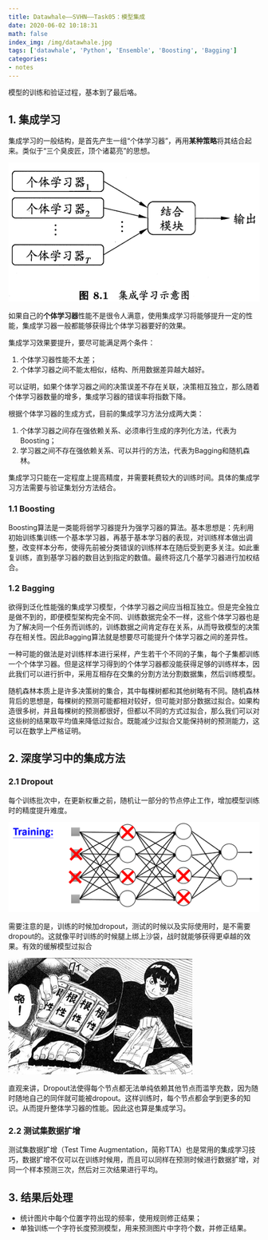 ```yaml
---
title: Datawhale——SVHN——Task05：模型集成
date: 2020-06-02 10:18:31
math: false
index_img: /img/datawhale.jpg
tags: ['datawhale', 'Python', 'Ensemble', 'Boosting', 'Bagging']
categories: 
- notes
---
```

模型的训练和验证过程，基本到了最后咯。
<!--more--->

## 1. 集成学习

集成学习的一般结构，是首先产生一组“个体学习器”，再用**某种策略**将其结合起来。类似于“三个臭皮匠，顶个诸葛亮”的思想。

![](Datawhale——SVHN——Task05：模型集成/2020-06-02-22-32-43.png)

如果自己的**个体学习器**性能不是很令人满意，使用集成学习将能够提升一定的性能，集成学习器一般都能够获得比个体学习器要好的效果。

集成学习效果要提升，要尽可能满足两个条件：

1. 个体学习器性能不太差；
2. 个体学习器之间不能太相似，结构、所用数据差异越大越好。

可以证明，如果个体学习器之间的决策误差不存在关联，决策相互独立，那么随着个体学习器数量的增多，集成学习器的错误率将指数下降。

根据个体学习器的生成方式，目前的集成学习方法分成两大类：

1. 个体学习器之间存在强依赖关系、必须串行生成的序列化方法，代表为Boosting；
2. 学习器之间不存在强依赖关系、可以并行的方法，代表为Bagging和随机森林。

集成学习只能在一定程度上提高精度，并需要耗费较大的训练时间。具体的集成学习方法需要与验证集划分方法结合。

### 1.1 Boosting

Boosting算法是一类能将弱学习器提升为强学习器的算法。基本思想是：先利用初始训练集训练一个基本学习器，再基于基本学习器的表现，对训练样本做出调整，改变样本分布，使得先前被分类错误的训练样本在随后受到更多关注。如此重复训练，直到基学习器的数目达到指定的数值。最终将这几个基学习器进行加权结合。

### 1.2 Bagging

欲得到泛化性能强的集成学习模型，个体学习器之间应当相互独立。但是完全独立是做不到的，即便模型架构完全不同、训练数据完全不一样，这些个体学习器也是为了解决同一个任务而训练的，训练数据之间肯定存在关系，从而导致模型的决策存在相关性。因此Bagging算法就是想要尽可能提升个体学习器之间的差异性。

一种可能的做法是对训练样本进行采样，产生若干个不同的子集，每个子集都训练一个个体学习器。但是这样学习得到的个体学习器都没能获得足够的训练样本，因此我们可以进行折中，采用互相存在交集的分割方法分割数据集，然后训练模型。

随机森林本质上是许多决策树的集合，其中每棵树都和其他树略有不同。随机森林背后的思想是，每棵树的预测可能都相对较好，但可能对部分数据过拟合。如果构造很多树，并且每棵树的预测都很好，但都以不同的方式过拟合，那么我们可以对这些树的结果取平均值来降低过拟合。既能减少过拟合又能保持树的预测能力，这可以在数学上严格证明。

## 2. 深度学习中的集成方法

### 2.1 Dropout

每个训练批次中，在更新权重之前，随机让一部分的节点停止工作，增加模型训练时的精度提升难度。

![](Datawhale——SVHN——Task05：模型集成/2020-06-02-23-33-21.png)

需要注意的是，训练的时候加dropout，测试的时候以及实际使用时，是不需要dropout的。这就像平时训练的时候腿上绑上沙袋，战时就能够获得更卓越的效果。有效的缓解模型过拟合

![](Datawhale——SVHN——Task05：模型集成/2020-06-02-23-36-15.png)

直观来讲，Dropout法使得每个节点都无法单纯依赖其他节点而滥竽充数，因为随时随地自己的同伴就可能被dropout。这样训练时，每个节点都会学到更多的知识。从而提升整体学习器的性能。因此这也算是集成学习。

### 2.2 测试集数据扩增

测试集数据扩增（Test Time Augmentation，简称TTA）也是常用的集成学习技巧，数据扩增不仅可以在训练时候用，而且可以同样在预测时候进行数据扩增，对同一个样本预测三次，然后对三次结果进行平均。

## 3. 结果后处理

* 统计图片中每个位置字符出现的频率，使用规则修正结果；
* 单独训练一个字符长度预测模型，用来预测图片中字符个数，并修正结果。